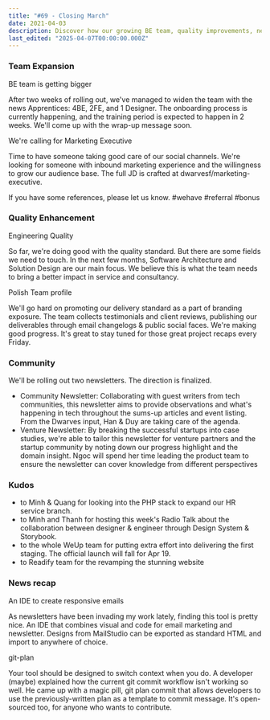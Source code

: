 ```yaml
---
title: "#69 - Closing March"
date: 2021-04-03
description: Discover how our growing BE team, quality improvements, new newsletters, and community efforts are driving better service, marketing, and tech insights at Dwarves.
last_edited: "2025-04-07T00:00:00.000Z"
---
```


### Team Expansion

BE team is getting bigger

After two weeks of rolling out, we've managed to widen the team with the news Apprentices: 4BE, 2FE, and 1 Designer. The onboarding process is currently happening, and the training period is expected to happen in 2 weeks. We'll come up with the wrap-up message soon.

We're calling for Marketing Executive

Time to have someone taking good care of our social channels. We're looking for someone with inbound marketing experience and the willingness to grow our audience base. The full JD is crafted at dwarvesf/marketing-executive.

If you have some references, please let us know. #wehave #referral #bonus

### Quality Enhancement

Engineering Quality

So far, we're doing good with the quality standard. But there are some fields we need to touch. In the next few months, Software Architecture and Solution Design are our main focus. We believe this is what the team needs to bring a better impact in service and consultancy.

Polish Team profile

We'll go hard on promoting our delivery standard as a part of branding exposure. The team collects testimonials and client reviews, publishing our deliverables through email changelogs & public social faces. We're making good progress. It's great to stay tuned for those great project recaps every Friday.

### Community

We'll be rolling out two newsletters. The direction is finalized.

- Community Newsletter: Collaborating with guest writers from tech communities, this newsletter aims to provide observations and what's happening in tech throughout the sums-up articles and event listing. From the Dwarves input, Han & Duy are taking care of the agenda.
- Venture Newsletter: By breaking the successful startups into case studies, we're able to tailor this newsletter for venture partners and the startup community by noting down our progress highlight and the domain insight. Ngoc will spend her time leading the product team to ensure the newsletter can cover knowledge from different perspectives

### Kudos

- to Minh & Quang for looking into the PHP stack to expand our HR service branch.
- to Minh and Thanh for hosting this week's Radio Talk about the collaboration between designer & engineer through Design System & Storybook.
- to the whole WeUp team for putting extra effort into delivering the first staging. The official launch will fall for Apr 19.
- to Readify team for the revamping the stunning website

### News recap

An IDE to create responsive emails

As newsletters have been invading my work lately, finding this tool is pretty nice. An IDE that combines visual and code for email marketing and newsletter. Designs from MailStudio can be exported as standard HTML and import to anywhere of choice.

git-plan

Your tool should be designed to switch context when you do. A developer (maybe) explained how the current git commit workflow isn't working so well. He came up with a magic pill, git plan commit that allows developers to use the previously-written plan as a template to commit message. It's open-sourced too, for anyone who wants to contribute.
